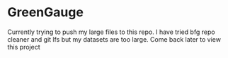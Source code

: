 # GreenGauge
Currently trying to push my large files to this repo. I have tried bfg repo cleaner and git lfs but my datasets are too large. Come back later to view this project
